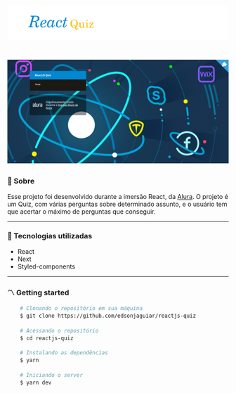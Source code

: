 <h1 style="text-align: center">
    <img src="./public/titulo.png">
</h1>

<h1>
    <img src="./public/bg.png">
</h1>

### 🧾 Sobre

<p>Esse projeto foi desenvolvido durante a imersão React, da <a href="https://www.alura.com.br/" title="Alura Cursos" target="_blank">Alura</a>. O projeto é um Quiz, com várias perguntas sobre determinado assunto, e o usuário tem que acertar o máximo de perguntas que conseguir.</p>

---

### 🚀 Tecnologias utilizadas

- React
- Next
- Styled-components

---

### 〽️ Getting started

```zsh
    # Clonando o repositório em sua máquina
    $ git clone https://github.com/edsonjaguiar/reactjs-quiz

    # Acessando o repositório
    $ cd reactjs-quiz

    # Instalando as dependências
    $ yarn

    # Iniciando o server
    $ yarn dev
```
